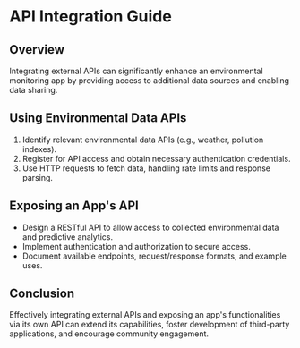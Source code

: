 # API Integration Guide

## Overview
Integrating external APIs can significantly enhance an environmental monitoring app by providing access to additional data sources and enabling data sharing.

## Using Environmental Data APIs
1. Identify relevant environmental data APIs (e.g., weather, pollution indexes).
2. Register for API access and obtain necessary authentication credentials.
3. Use HTTP requests to fetch data, handling rate limits and response parsing.

## Exposing an App's API
- Design a RESTful API to allow access to collected environmental data and predictive analytics.
- Implement authentication and authorization to secure access.
- Document available endpoints, request/response formats, and example uses.

## Conclusion
Effectively integrating external APIs and exposing an app's functionalities via its own API can extend its capabilities, foster development of third-party applications, and encourage community engagement.